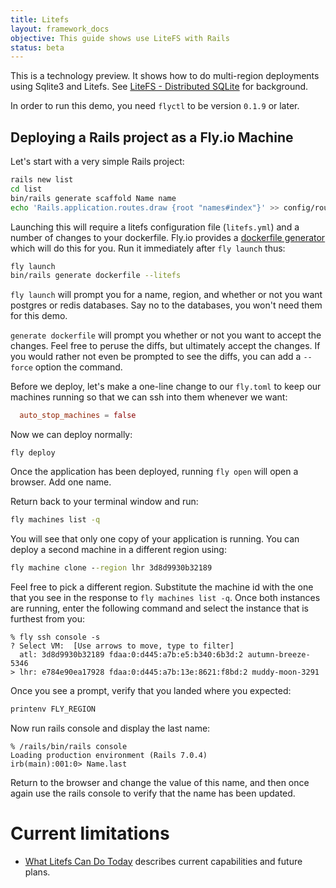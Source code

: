 ```yaml
---
title: Litefs
layout: framework_docs
objective: This guide shows use LiteFS with Rails
status: beta
---
```


This is a technology preview.  It shows how to do multi-region deployments
using Sqlite3 and Litefs.  See [LiteFS - Distributed
SQLite](https://fly.io/docs/litefs/) for background.

In order to run this demo, you need `flyctl` to be version `0.1.9` or later.


## Deploying a Rails project as a Fly.io Machine

Let's start with a very simple Rails project:

```sh
rails new list
cd list
bin/rails generate scaffold Name name
echo 'Rails.application.routes.draw {root "names#index"}' >> config/routes.rb
```

Launching this will require a litefs configuration file (`litefs.yml`) and a number of changes to your dockerfile.  Fly.io provides a [dockerfile generator](https://github.com/fly-apps/dockerfile-rails) which will do this for you.  Run it immediately after `fly launch` thus:


```sh
fly launch
bin/rails generate dockerfile --litefs
```

`fly launch` will prompt you for a name, region, and whether or not you want postgres or redis databases.  Say no to the databases, you won't need them for this demo.

`generate dockerfile` will prompt you whether or not you want to accept the changes.  Feel free to peruse the diffs, but ultimately accept the changes.  If you would rather not even be prompted to see the diffs, you can add a `--force` option the command.

Before we deploy, let's make a one-line change to our `fly.toml` to keep our machines running so that we can ssh into them whenever we want:

```toml
  auto_stop_machines = false
```

Now we can deploy normally:

```
fly deploy
```

Once the application has been deployed, running `fly open` will open a
browser. Add one name.

Return back to your terminal window and run:

```cmd
fly machines list -q
```

You will see that only one copy of your application is running.  You can deploy a second machine in a different region using:

```cmd
fly machine clone --region lhr 3d8d9930b32189
```

Feel free to pick a different region.  Substitute the machine id with the one
that you see in the response to `fly machines list -q`.  Once both instances
are running, enter the following command and select the instance that is
furthest from you:

```
% fly ssh console -s
? Select VM:  [Use arrows to move, type to filter]
  atl: 3d8d9930b32189 fdaa:0:d445:a7b:e5:b340:6b3d:2 autumn-breeze-5346
> lhr: e784e90ea17928 fdaa:0:d445:a7b:13e:8621:f8bd:2 muddy-moon-3291
```

Once you see a prompt, verify that you landed where you expected:

```cmd
printenv FLY_REGION
```

Now run rails console and display the last name:

```
% /rails/bin/rails console
Loading production environment (Rails 7.0.4)
irb(main):001:0> Name.last
```

Return to the browser and change the value of this name, and then once again use the rails console to verify that the name has been updated.

# Current limitations

 * [What Litefs Can Do Today](https://fly.io/blog/introducing-litefs/#what-litefs-can-do-today) describes current capabilities and future plans.


